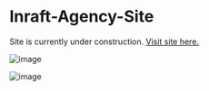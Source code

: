 # Inraft-Agency-Site
Site is currently under construction.
<a href="https://inraft.com">Visit site here.</a>


![image](https://user-images.githubusercontent.com/37941642/188210323-ba194b19-5bfc-423e-8943-bb3bd24b2e8e.png)

![image](https://user-images.githubusercontent.com/37941642/188210368-714ec683-16d3-4452-b15e-852fae8e5c5f.png)
